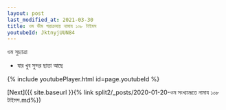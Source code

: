 ```yaml
---
layout: post
last_modified_at: 2021-03-30
title: ওম ভীম পরাক্রমায় নামায ১০৮ টাইমস
youtubeId: JktnyjUUN84
---
```

 
 
 ওম সুচ্যাত্ৰা   
 
 -  যার খুব সুন্দর ছাতা আছে 
 
  
 
  
 
 
 
 
 
 


{% include youtubePlayer.html id=page.youtubeId %}
 
[Next]({{ site.baseurl }}{% link  split2/_posts/2020-01-20-ওম সংখ্যাভ্রূতে নামায ১০৮ টাইমস.md%})
 
